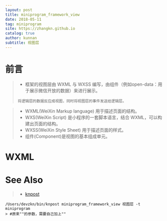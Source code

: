 ```yaml
---
layout: post
title: miniprogram_framework_view
date: 2018-05-11
tag: miniprogram
site: https://zhangkn.github.io
catalog: true
author: kunnan
subtitle: 视图层
---
```



# 前言


>* 框架的视图层由 WXML 与 WXSS 编写，由组件（例如open-data：用于展示微信开放的数据）来进行展示。
>```
>将逻辑层的数据反应成视图，同时将视图层的事件发送给逻辑层。
>```

>* WXML(WeiXin Markup language) 用于描述页面的结构。
>* WXS(WeiXin Script) 是小程序的一套脚本语言，结合 WXML，可以构建出页面的结构。
>* WXSS(WeiXin Style Sheet) 用于描述页面的样式。
>* 组件(Component)是视图的基本组成单元。


# WXML





# See Also 

>* [knpost](https://github.com/zhangkn/KNBin/blob/master/knpost) 
>
```
/Users/devzkn/bin/knpost miniprogram_framework_view 视图层 -t miniprogram
> #原来""的参数，需要自己加上""
```

